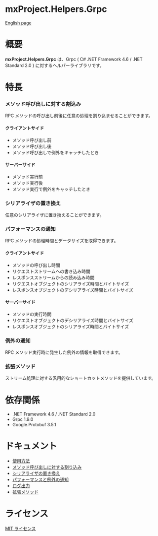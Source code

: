 # mxProject.Helpers.Grpc #

[English page](README.en-us.md)

# 概要 #

**mxProject.Helpers.Grpc** は、Grpc ( C# .NET Framework 4.6 / .NET Standard 2.0 ) に対するヘルパーライブラリです。

# 特長 #

### メソッド呼び出しに対する割込み ###

RPC メソッドの呼び出し前後に任意の処理を割り込ませることができます。

#### クライアントサイド ####
* メソッド呼び出し前
* メソッド呼び出し後
* メソッド呼び出しで例外をキャッチしたとき

#### サーバーサイド ####
* メソッド実行前
* メソッド実行後
* メソッド実行で例外をキャッチしたとき
 
### シリアライザの置き換え ###

任意のシリアライザに置き換えることができます。

### パフォーマンスの通知 ###

RPC メソッドの処理時間とデータサイズを取得できます。

#### クライアントサイド ####
* メソッドの呼び出し時間
* リクエストストリームへの書き込み時間
* レスポンスストリームからの読み込み時間
* リクエストオブジェクトのシリアライズ時間とバイトサイズ
* レスポンスオブジェクトのデシリアライズ時間とバイトサイズ

#### サーバーサイド ####
* メソッドの実行時間
* リクエストオブジェクトのデシリアライズ時間とバイトサイズ
* レスポンスオブジェクトのシリアライズ時間とバイトサイズ

### 例外の通知 ###

RPC メソッド実行時に発生した例外の情報を取得できます。

### 拡張メソッド ###

ストリーム処理に対する汎用的なショートカットメソッドを提供しています。

# 依存関係 #

* .NET Framework 4.6 / .NET Standard 2.0
* Grpc 1.9.0
* Google.Protobuf 3.5.1

# ドキュメント #

* [使用方法](/document/usage.md)
* [メソッド呼び出しに対する割り込み](/document/interception.md)
* [シリアライザの置き換え](/document/serialization.md)
* [パフォーマンスと例外の通知](/document/notification.md)
* [ログ出力](/document/logging.md)
* [拡張メソッド](/document/extensions.md)

# ライセンス #

[MIT ライセンス](http://opensource.org/licenses/mit-license.php)
